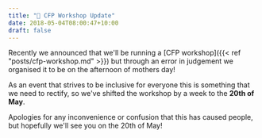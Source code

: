 ```yaml
---
title: "📣 CFP Workshop Update"
date: 2018-05-04T08:00:47+10:00
draft: false
---
```


Recently we announced that we'll be running a [CFP workshop]({{< ref "posts/cfp-workshop.md" >}}) but through an error in judgement we organised it to be on the afternoon of mothers day!

As an event that strives to be inclusive for everyone this is something that we need to rectify, so we've shifted the workshop by a week to the **20th of May**.

Apologies for any inconvenience or confusion that this has caused people, but hopefully we'll see you on the 20th of May!

<div id="eventbrite-widget-container-45190507023"></div>

<script src="https://www.eventbrite.com.au/static/widgets/eb_widgets.js"></script>

<script type="text/javascript">
    window.EBWidgets.createWidget({
        // Required
        widgetType: 'checkout',
        eventId: '45190507023',
        iframeContainerId: 'eventbrite-widget-container-45190507023',

        // Optional
        iframeContainerHeight: 280
    });
</script>